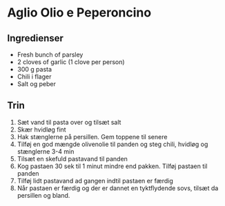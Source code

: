 # Aglio Olio e Peperoncino

## Ingredienser
- Fresh bunch of parsley
- 2 cloves of garlic (1 clove per person)
- 300 g pasta
- Chili i flager
-  Salt og peber

## Trin
1. Sæt vand til pasta over og tilsæt salt
2. Skær hvidløg fint
3. Hak stænglerne på persillen. Gem toppene til senere
4. Tilføj en god mængde olivenolie til panden og steg chili, hvidløg og stænglerne 3-4 min
5. Tilsæt en skefuld pastavand til panden
6. Kog pastaen 30 sek til 1 minut mindre end pakken. Tilføj pastaen til panden
7. Tilføj lidt pastavand ad gangen indtil pastaen er færdig
8. Når pastaen er færdig og der er dannet en tyktflydende sovs, tilsæt da persillen og bland.